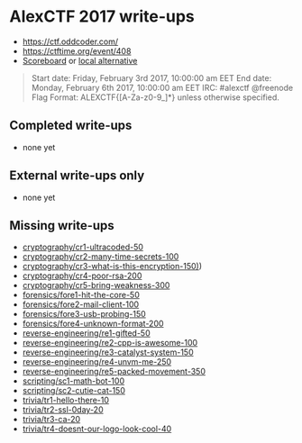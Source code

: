 # AlexCTF 2017 write-ups

* <https://ctf.oddcoder.com/>
* <https://ctftime.org/event/408>
* [Scoreboard](https://ctf.oddcoder.com/scoreboard) or
  [local alternative](scoreboard)

> Start date: Friday, February 3rd 2017, 10:00:00 am EET
> End date: Monday, February 6th 2017, 10:00:00 am EET
> IRC: #alexctf @freenode
> Flag Format:  ALEXCTF{[A-Za-z0-9_]*} unless otherwise specified.

## Completed write-ups

 * none yet

## External write-ups only

 * none yet

## Missing write-ups

 * [cryptography/cr1-ultracoded-50](cryptography/cr1-ultracoded-50)
 * [cryptography/cr2-many-time-secrets-100](cryptography/cr2-many-time-secrets-100)
 * [cryptography/cr3-what-is-this-encryption-150)](cryptography/cr3-what-is-this-encryption-150))
 * [cryptography/cr4-poor-rsa-200](cryptography/cr4-poor-rsa-200)
 * [cryptography/cr5-bring-weakness-300](cryptography/cr5-bring-weakness-300)
 * [forensics/fore1-hit-the-core-50](forensics/fore1-hit-the-core-50)
 * [forensics/fore2-mail-client-100](forensics/fore2-mail-client-100)
 * [forensics/fore3-usb-probing-150](forensics/fore3-usb-probing-150)
 * [forensics/fore4-unknown-format-200](forensics/fore4-unknown-format-200)
 * [reverse-engineering/re1-gifted-50](reverse-engineering/re1-gifted-50)
 * [reverse-engineering/re2-cpp-is-awesome-100](reverse-engineering/re2-cpp-is-awesome-100)
 * [reverse-engineering/re3-catalyst-system-150](reverse-engineering/re3-catalyst-system-150)
 * [reverse-engineering/re4-unvm-me-250](reverse-engineering/re4-unvm-me-250)
 * [reverse-engineering/re5-packed-movement-350](reverse-engineering/re5-packed-movement-350)
 * [scripting/sc1-math-bot-100](scripting/sc1-math-bot-100)
 * [scripting/sc2-cutie-cat-150](scripting/sc2-cutie-cat-150)
 * [trivia/tr1-hello-there-10](trivia/tr1-hello-there-10)
 * [trivia/tr2-ssl-0day-20](trivia/tr2-ssl-0day-20)
 * [trivia/tr3-ca-20](trivia/tr3-ca-20)
 * [trivia/tr4-doesnt-our-logo-look-cool-40](trivia/tr4-doesnt-our-logo-look-cool-40)
